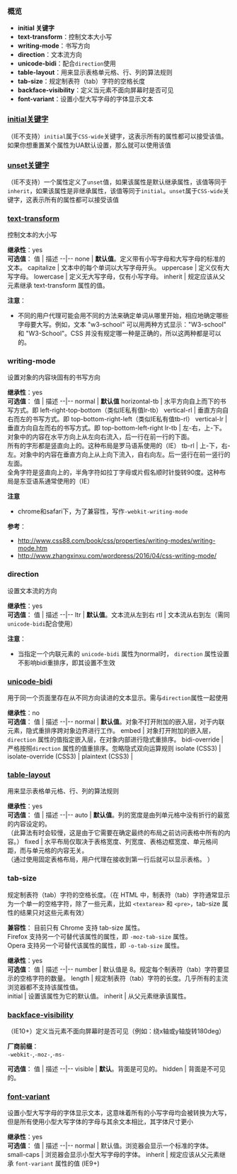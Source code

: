 ### 概览
- **initial 关键字**
- **text-transform**：控制文本大小写
- **writing-mode**：书写方向
- **direction**：文本流方向
- **unicode-bidi**：配合`direction`使用
- **table-layout**：用来显示表格单元格、行、列的算法规则
- **tab-size**：规定制表符（tab）字符的空格长度
- **backface-visibility**：定义当元素不面向屏幕时是否可见
- **font-variant**：设置小型大写字母的字体显示文本

### [initial关键字](http://www.css88.com/book/css/values/textual/initial.htm)
（IE不支持）`initial`属于`CSS-wide`关键字，这表示所有的属性都可以接受该值。如果你想重置某个属性为UA默认设置，那么就可以使用该值

### [unset关键字](http://www.css88.com/book/css/values/textual/unset.htm)
（IE不支持）一个属性定义了`unset`值，如果该属性是默认继承属性，该值等同于`inherit`，如果该属性是非继承属性，该值等同于`initial`。`unset`属于`CSS-wide`关键字，这表示所有的属性都可以接受该值

### [text-transform](http://www.w3school.com.cn/cssref/pr_text_text-transform.asp)
控制文本的大小写  

**继承性**：yes  
**可选值**：
值	| 描述
--|--
none  | 	**默认值**。定义带有小写字母和大写字母的标准的文本。
capitalize  |	文本中的每个单词以大写字母开头。
uppercase	|  定义仅有大写字母。
lowercase   |	定义无大写字母，仅有小写字母。
inherit	| 规定应该从父元素继承 text-transform 属性的值。

**注意**：
- 不同的用户代理可能会用不同的方法来确定单词从哪里开始，相应地确定哪些字母要大写。例如，文本 "w3-school" 可以用两种方式显示："W3-school" 和 "W3-School"。CSS 并没有规定哪一种是正确的，所以这两种都是可以的。


### writing-mode
设置对象的内容块固有的书写方向

**继承性**：yes  
**可选值**：
值 | 描述
--|--
normal | **默认值**
horizontal-tb | 水平方向自上而下的书写方式。即 left-right-top-bottom（类似IE私有值lr-tb）
vertical-rl | 垂直方向自右而左的书写方式。即 top-bottom-right-left（类似IE私有值tb-rl）
vertical-lr | 垂直方向自左而右的书写方式。即 top-bottom-left-right
lr-tb | 左-右，上-下。对象中的内容在水平方向上从左向右流入，后一行在前一行的下面。<br>所有的字形都是竖直向上的。这种布局是罗马语系使用的（IE）
tb-rl | 上-下，右-左。对象中的内容在垂直方向上从上向下流入，自右向左。后一竖行在前一竖行的左面。<br>全角字符是竖直向上的，半角字符如拉丁字母或片假名顺时针旋转90度。这种布局是东亚语系通常使用的（IE）

**注意**
- chrome和safari下，为了兼容性，写作`-webkit-writing-mode`

**参考**：
- http://www.css88.com/book/css/properties/writing-modes/writing-mode.htm
- http://www.zhangxinxu.com/wordpress/2016/04/css-writing-mode/

### direction
设置文本流的方向

**继承性**：yes  
**可选值**：
值 | 描述
--|--
ltr | **默认值**。文本流从左到右
rtl | 文本流从右到左（需同`unicode-bidi`配合使用）

**注意**：
- 当指定一个内联元素的 `unicode-bidi` 属性为normal时， `direction` 属性设置不影响bidi重排序，即其设置不生效

### [unicode-bidi](http://www.css88.com/book/css/properties/writing-modes/unicode-bidi.htm)
用于同一个页面里存在从不同方向读进的文本显示。需与`direction`属性一起使用

**继承性**：no  
**可选值**：
值 | 描述
--|--
normal | **默认值**。对象不打开附加的嵌入层，对于内联元素，隐式重排序跨对象边界进行工作。
embed | 对象打开附加的嵌入层，`direction` 属性的值指定嵌入层，在对象内部进行隐式重排序。
bidi-override | 严格按照`direction` 属性的值重排序。忽略隐式双向运算规则
isolate (CSS3) | 
isolate-override (CSS3)  | 
plaintext (CSS3) |


### [table-layout](http://www.w3school.com.cn/cssref/pr_tab_table-layout.asp)
用来显示表格单元格、行、列的算法规则

**继承性**：yes  
**可选值**：
值 | 描述
--|--
auto | **默认值**。列的宽度是由列单元格中没有折行的最宽的内容设定的。<br>（此算法有时会较慢，这是由于它需要在确定最终的布局之前访问表格中所有的内容。）
fixed | 水平布局仅取决于表格宽度、列宽度、表格边框宽度、单元格间距，而与单元格的内容无关。<br>（通过使用固定表格布局，用户代理在接收到第一行后就可以显示表格。
）


### tab-size
规定制表符（tab）字符的空格长度。（在 HTML 中，制表符（tab）字符通常显示为一个单一的空格字符，除了一些元素，比如 `<textarea>` 和 `<pre>`，tab-size 属性的结果只对这些元素有效）  

**兼容性**：
目前只有 Chrome 支持 tab-size 属性。  
Firefox 支持另一个可替代该属性的属性，即 `-moz-tab-size` 属性。  
Opera 支持另一个可替代该属性的属性，即 `-o-tab-size` 属性。

**继承性**：yes  
**可选值**：
值 | 描述
--|--
number	| 默认值是 8。规定每个制表符（tab）字符要显示的空格字符的数量。
length	| 规定制表符（tab）字符的长度。几乎所有的主流浏览器都不支持该属性值。	
initial	| 设置该属性为它的默认值。
inherit	| 从父元素继承该属性。

### [backface-visibility](http://www.w3school.com.cn/cssref/pr_backface-visibility.asp)
（IE10+）定义当元素不面向屏幕时是否可见（例如：绕x轴或y轴旋转180deg）  

**厂商前缀**：   
`-webkit-`,`-moz-`,`-ms-`

**可选值**：
值 | 描述
--|--
visible | **默认**。背面是可见的。
hidden | 背面是不可见的。

### [font-variant](http://www.w3school.com.cn/cssref/pr_font_font-variant.asp)
设置小型大写字母的字体显示文本，这意味着所有的小写字母均会被转换为大写，但是所有使用小型大写字体的字母与其余文本相比，其字体尺寸更小

**继承性**：yes  
**可选值**：
值 | 描述
--|--
normal | 默认值。浏览器会显示一个标准的字体。
small-caps | 浏览器会显示小型大写字母的字体。
inherit | 规定应该从父元素继承 `font-variant` 属性的值 (IE9+)
